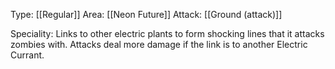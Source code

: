 Type: [[Regular]]
Area: [[Neon Future]]
Attack: [[Ground (attack)]]

Speciality: Links to other electric plants to form shocking lines that it attacks zombies with. Attacks deal more damage if the link is to another Electric Currant.